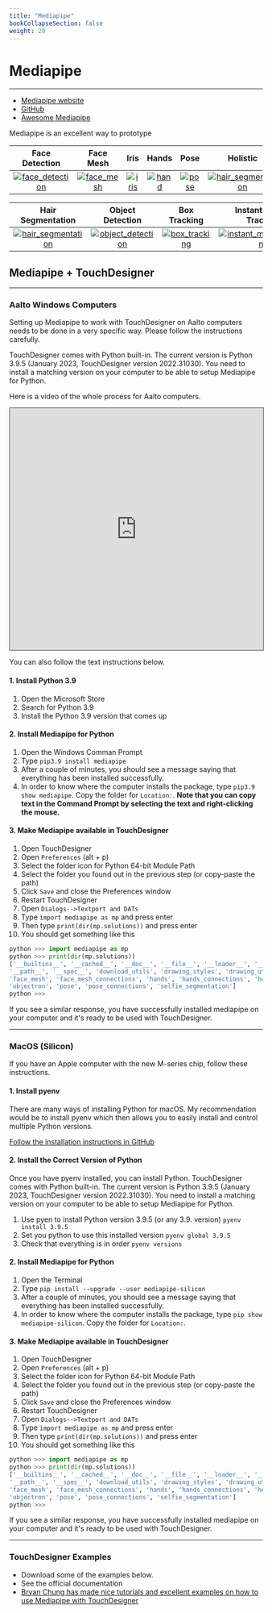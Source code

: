 ```yaml
---
title: "Mediapipe"
bookCollapseSection: false
weight: 20
---   
```


# Mediapipe

---

- [Mediapipe website](https://google.github.io/mediapipe/)
- [GitHub](https://github.com/google/mediapipe)
- [Awesome Mediapipe](https://github.com/mgyong/awesome-mediapipe)

Mediapipe is an excellent way to prototype

Face Detection                                                                                                                 | Face Mesh                                                                                                       | Iris                                                                                                      | Hands                                                                                                      | Pose                                                                                                      | Holistic
:----------------------------------------------------------------------------------------------------------------------------: | :-------------------------------------------------------------------------------------------------------------: | :-------------------------------------------------------------------------------------------------------: | :--------------------------------------------------------------------------------------------------------: | :-------------------------------------------------------------------------------------------------------: | :------:
[![face_detection](https://mediapipe.dev/images/mobile/face_detection_android_gpu_small.gif)](https://google.github.io/mediapipe/solutions/face_detection) | [![face_mesh](https://mediapipe.dev/images/mobile/face_mesh_android_gpu_small.gif)](https://google.github.io/mediapipe/solutions/face_mesh) | [![iris](https://mediapipe.dev/images/mobile/iris_tracking_android_gpu_small.gif)](https://google.github.io/mediapipe/solutions/iris) | [![hand](https://mediapipe.dev/images/mobile/hand_tracking_android_gpu_small.gif)](https://google.github.io/mediapipe/solutions/hands) | [![pose](https://mediapipe.dev/images/mobile/pose_tracking_android_gpu_small.gif)](https://google.github.io/mediapipe/solutions/pose) | [![hair_segmentation](https://mediapipe.dev/images/mobile/holistic_tracking_android_gpu_small.gif)](https://google.github.io/mediapipe/solutions/holistic)

Hair Segmentation                                                                                                                       | Object Detection                                                                                                                     | Box Tracking                                                                                                                | Instant Motion Tracking                                                                                                                               | Objectron                                                                                                             | KNIFT
:-------------------------------------------------------------------------------------------------------------------------------------: | :----------------------------------------------------------------------------------------------------------------------------------: | :-------------------------------------------------------------------------------------------------------------------------: | :---------------------------------------------------------------------------------------------------------------------------------------------------: | :-------------------------------------------------------------------------------------------------------------------: | :---:
[![hair_segmentation](https://mediapipe.dev/images/mobile/hair_segmentation_android_gpu_small.gif)](https://google.github.io/mediapipe/solutions/hair_segmentation) | [![object_detection](https://mediapipe.dev/images/mobile/object_detection_android_gpu_small.gif)](https://google.github.io/mediapipe/solutions/object_detection) | [![box_tracking](https://mediapipe.dev/images/mobile/object_tracking_android_gpu_small.gif)](https://google.github.io/mediapipe/solutions/box_tracking) | [![instant_motion_tracking](https://mediapipe.dev/images/mobile/instant_motion_tracking_android_small.gif)](https://google.github.io/mediapipe/solutions/instant_motion_tracking) | [![objectron](https://mediapipe.dev/images/mobile/objectron_chair_android_gpu_small.gif)](https://google.github.io/mediapipe/solutions/objectron) | [![knift](https://mediapipe.dev/images/mobile/template_matching_android_cpu_small.gif)](https://google.github.io/mediapipe/solutions/knift)

## Mediapipe + TouchDesigner

---

### Aalto Windows Computers

Setting up Mediapipe to work with TouchDesigner on Aalto computers needs to be done in a very specific way. Please follow the instructions carefully.

TouchDesigner comes with Python built-in. The current version is Python 3.9.5 (January 2023, TouchDesigner version 2022.31030). You need to install a matching version on your computer to be able to setup Mediapipe for Python.

Here is a video of the whole process for Aalto computers. 

<iframe src="https://aalto.cloud.panopto.eu/Panopto/Pages/Embed.aspx?id=6760d89f-464c-4703-aa65-af970158adf5&autoplay=false&offerviewer=true&showtitle=true&showbrand=true&captions=true&interactivity=all" width="100%" height="480" style="border: 1px solid #464646;" allowfullscreen allow="autoplay"></iframe>

You can also follow the text instructions below.

#### 1. Install Python 3.9

1. Open the Microsoft Store
2. Search for Python 3.9
3. Install the Python 3.9 version that comes up

#### 2. Install Mediapipe for Python

1. Open the Windows Comman Prompt
2. Type `pip3.9 install mediapipe`
3. After a couple of minutes, you should see a message saying that everything has been installed successfully.
4. In order to know where the computer installs the package, type `pip3.9 show mediapipe`. Copy the folder for `Location:`. **Note that you can copy text in the Command Prompt by selecting the text and right-clicking the mouse.**

#### 3. Make Mediapipe available in TouchDesigner

1. Open TouchDesigner
2. Open `Preferences` (alt + p)
3. Select the folder icon for Python 64-bit Module Path
4. Select the folder you found out in the previous step (or copy-paste the path)
5. Click `Save` and close the Preferences window
6. Restart TouchDesigner
7. Open  `Dialogs-->Textport and DATs`
8. Type `ìmport mediapipe as mp` and press enter
9. Then type `print(dir(mp.solutions))` and press enter
10. You should get something like this

```python
python >>> import mediapipe as mp
python >>> print(dir(mp.solutions))
['__builtins__', '__cached__', '__doc__', '__file__', '__loader__', '__name__', '__package__',
'__path__', '__spec__', 'download_utils', 'drawing_styles', 'drawing_utils', 'face_detection',
'face_mesh', 'face_mesh_connections', 'hands', 'hands_connections', 'holistic', 'mediapipe',
'objectron', 'pose', 'pose_connections', 'selfie_segmentation']
python >>> 
```

If you see a similar response, you have successfully installed mediapipe on your computer and it's ready to be used with TouchDesigner.

---

### MacOS (Silicon)

If you have an Apple computer with the new M-series chip, follow these instructions.

#### 1. Install pyenv

There are many ways of installing Python for macOS. My recommendation would be to install pyenv which then allows you to easily install and control multiple Python versions.

[Follow the installation instructions in GitHub](https://github.com/pyenv/pyenv#installation)

#### 2. Install the Correct Version of Python

Once you have pyenv installed, you can install Python. TouchDesigner comes with Python built-in. The current version is Python 3.9.5 (January 2023, TouchDesigner version 2022.31030). You need to install a matching version on your computer to be able to setup Mediapipe for Python.

1. Use pyen to install Python version 3.9.5 (or any 3.9. version) `pyenv install 3.9.5`
2. Set you python to use this installed version `pyenv global 3.9.5`
3. Check that everything is in order `pyenv versions`

#### 2. Install Mediapipe for Python

1. Open the Terminal
2. Type `pip install --upgrade --user mediapipe-silicon`
3. After a couple of minutes, you should see a message saying that everything has been installed successfully.
4. In order to know where the computer installs the package, type `pip show mediapipe-silicon`. Copy the folder for `Location:`.

#### 3. Make Mediapipe available in TouchDesigner

1. Open TouchDesigner
2. Open `Preferences` (alt + p)
3. Select the folder icon for Python 64-bit Module Path
4. Select the folder you found out in the previous step (or copy-paste the path)
5. Click `Save` and close the Preferences window
6. Restart TouchDesigner
7. Open  `Dialogs-->Textport and DATs`
8. Type `ìmport mediapipe as mp` and press enter
9. Then type `print(dir(mp.solutions))` and press enter
10. You should get something like this

```python
python >>> import mediapipe as mp
python >>> print(dir(mp.solutions))
['__builtins__', '__cached__', '__doc__', '__file__', '__loader__', '__name__', '__package__',
'__path__', '__spec__', 'download_utils', 'drawing_styles', 'drawing_utils', 'face_detection',
'face_mesh', 'face_mesh_connections', 'hands', 'hands_connections', 'holistic', 'mediapipe',
'objectron', 'pose', 'pose_connections', 'selfie_segmentation']
python >>> 
```

If you see a similar response, you have successfully installed mediapipe on your computer and it's ready to be used with TouchDesigner.


---

### TouchDesigner Examples

- Download some of the examples below.
- See the official documentation
- [Bryan Chung has made nice tutorials and excellent examples on how to use Mediapipe with TouchDesigner](https://github.com/chungbwc/TouchDesigner)
